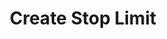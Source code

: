 ---
title: Create Stop Limit
position_number: 7
type: post
description: /az/future/trade/v1/entrust/create-profit
remark: Content-Type = application/x-www-form-urlencoded && application/json
parameters:
    -
        name: symbol
        type: string
        mandatory: false
        default: N/A
        description: Trading pair
        ranges:
    -
        name: origQty
        type: integer
        mandatory: true
        default:
        description: Quantity (Cont)
        ranges:
    -
        name: triggerProfitPrice
        type: integer
        mandatory: true
        default:
        description: TP trigger price
        ranges:
    -
        name: triggerStopPrice
        type: integer
        mandatory: true
        default:
        description: SL trigger price
        ranges:
    -
        name: expireTime
        type: integer
        mandatory: true
        default:
        description: Expiration time
        ranges:
    -
        name: positionSide
        type: string
        mandatory: true
        default:
        description: Position side:LONG;SHORT
        ranges: LONG;SHORT
        
content_markdown: |-

                  #### **Limit Flow Rules**

                  200/s/apikey
left_code_blocks:
    -
        code_block: "public void getKLine() {\r\n\tString text = HttpUtil.get(URL + \"/data/api/az/future/trade/v1/getKLine?market=btc_usdt&type=1min&since=0\");\r\n\tSystem.out.println(text);\r\n}"
        title: Java
        language: java
right_code_blocks:
    - code_block: |-
        {
            "error": {
            "code": "",
            "msg": ""
            },
            "msgInfo": "",
            "result": {},
            "returnCode": 0
        }
        title: Response
        language: json
---